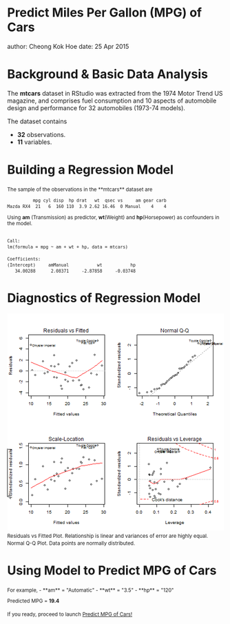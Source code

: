 Predict Miles Per Gallon (MPG) of Cars
========================================================
author: Cheong Kok Hoe
date: 25 Apr 2015


Background & Basic Data Analysis
========================================================


The **mtcars** dataset in RStudio was extracted from the 1974 Motor Trend US magazine, and comprises fuel consumption and 10 aspects of automobile design and performance for 32 automobiles (1973-74 models).

The dataset contains 
- **32** observations. 
- **11** variables.

Building a Regression Model
========================================================
<small>
The sample of the observations in the **mtcars** dataset are

```
          mpg cyl disp  hp drat   wt  qsec vs     am gear carb
Mazda RX4  21   6  160 110  3.9 2.62 16.46  0 Manual    4    4
```
Using **am** (Transmission) as predictor, **wt**(Weight) and **hp**(Horsepower) as confounders in the model.

```

Call:
lm(formula = mpg ~ am + wt + hp, data = mtcars)

Coefficients:
(Intercept)     amManual           wt           hp  
   34.00288      2.08371     -2.87858     -0.03748  
```
</small>

Diagnostics of Regression Model
========================================================
![plot of chunk unnamed-chunk-4](predict-mpg-slides-figure/unnamed-chunk-4-1.png) 
<small>
Residuals vs Fitted Plot. Relationship is linear and variances of error are highly equal. Normal Q-Q Plot. Data points are normally distributed.
</small>

Using Model to Predict MPG of Cars
========================================================
<small>
For example,
- **am** = "Automatic"
- **wt** = "3.5"
- **hp** = "120"

Predicted MPG = **19.4**

If you ready, proceed to launch [Predict MPG of Cars!](https://kazakh1501.shinyapps.io/Project/)
</small>
